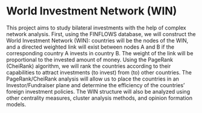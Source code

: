 # World Investment Network (WIN)
This project aims to study bilateral investments with the help of complex network analysis. First, using the FINFLOWS database, we will construct the World Investment Network (WIN): countries will be the nodes of the WIN, and a directed weighted link will exist between nodes A and B if the corresponding country A invests in country B. The weight of the link will be proportional to the invested amount of money. Using the PageRank (CheiRank) algorithm, we will rank the countries according to their capabilities to attract investments (to invest) from (to) other countries. The PageRank/CheiRank analysis will allow us to place the countries in an Investor/Fundraiser plane and determine the efficiency of the countries’ foreign investment policies. The WIN structure will also be analyzed using other centrality measures, cluster analysis methods, and opinion formation models.
